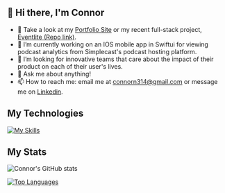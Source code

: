 ## 👋 Hi there, I'm Connor

- 🔭 Take a look at my [Portfolio Site](https://connorn314.github.io/Porfolio-Site/) or my recent full-stack project, [Eventlite (Repo link)](https://github.com/connorn314/Eventlite-Full-Stack).
- 🌱 I’m currently working on an IOS mobile app in Swiftui for viewing podcast analytics from Simplecast's podcast hosting platform.
- 🤔 I’m looking for innovative teams that care about the impact of their product on each of their user's lives.
- 💬 Ask me about anything!
- 📫 How to reach me: email me at connorn314@gmail.com or message me on [Linkedin](https://www.linkedin.com/in/connor-norton-318b0a19a/).

## My Technologies

[![My Skills](https://skillicons.dev/icons?i=js,ruby,py,react,rails,express,nodejs,jquery,sqlite,postgres,html,css,webpack,aws,vscode,git)](https://skillicons.dev)

## My Stats


![Connor's GitHub stats](https://github-readme-stats.vercel.app/api?username=connorn314&show_icons=true&theme=transparent)

[![Top Languages](https://github-readme-stats.vercel.app/api/top-langs/?username=connorn314&layout=compact)](https://github.com/connorn314/github-readme-stats)
